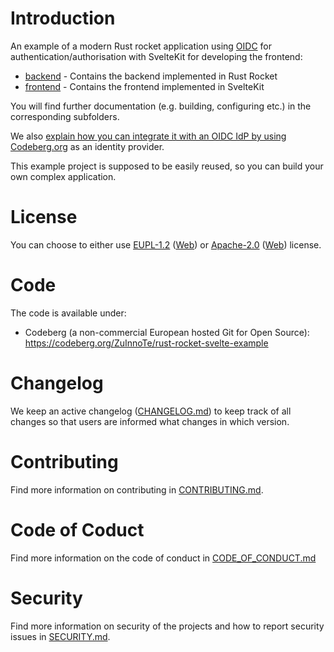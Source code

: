 # Introduction

An example of a modern Rust rocket application using [OIDC](https://en.wikipedia.org/wiki/OpenID#OpenID_Connect_(OIDC)) for authentication/authorisation with SvelteKit for developing the frontend:
* [backend](./backend) - Contains the backend implemented in Rust Rocket
* [frontend](./frontend) - Contains the frontend implemented in SvelteKit

You will find further documentation (e.g. building, configuring etc.) in the corresponding subfolders.

We also [explain how you can integrate it with an OIDC IdP by using Codeberg.org](./backend/docs/EXAMPLE-CODEBERG-OIDC.md) as an identity provider.

This example project is supposed to be easily reused, so you can build your own complex application.

# License
You can choose to either use [EUPL-1.2](./LICENSE-EUPL-1.2) ([Web](https://spdx.org/licenses/EUPL-1.2.html)) or [Apache-2.0](./LICENSE-Apache-2.0) ([Web](https://spdx.org/licenses/Apache-2.0.html)) license.

# Code

The code is available under:

- Codeberg (a non-commercial European hosted Git for Open Source): https://codeberg.org/ZuInnoTe/rust-rocket-svelte-example

# Changelog
We keep an active changelog ([CHANGELOG.md](./CHANGELOG.md)) to keep track of all changes so that users are informed what changes in which version.

# Contributing
Find more information on contributing in [CONTRIBUTING.md](./CONTRIBUTING.md).

# Code of Coduct
Find more information on the code of conduct in [CODE_OF_CONDUCT.md](./CODE_OF_CONDUCT.md)

# Security
Find more information on security of the projects and how to report security issues in [SECURITY.md](./SECURITY.md).